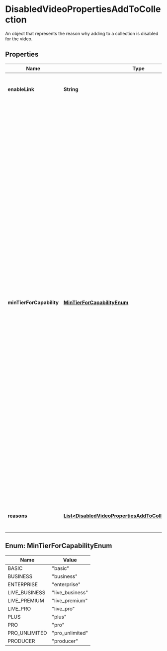 

# DisabledVideoPropertiesAddToCollection

An object that represents the reason why adding to a collection is disabled for the video.

## Properties

| Name | Type | Description | Notes |
|------------ | ------------- | ------------- | -------------|
|**enableLink** | **String** | The relative link to upgrade to access adding to a collection. |  |
|**minTierForCapability** | [**MinTierForCapabilityEnum**](#MinTierForCapabilityEnum) | The capability required to activate adding to a collection.  Option descriptions:  * &#x60;basic&#x60; - The user must have at least a Vimeo Basic account.  * &#x60;business&#x60; - The user must have at least a Vimeo Business account.  * &#x60;enterprise&#x60; - The user must have at least a Vimeo Enterprise account.  * &#x60;live_business&#x60; - The user must have at least a Vimeo Business Live account.  * &#x60;live_premium&#x60; - The user must have at least a Vimeo Premium account.  * &#x60;live_pro&#x60; - The user must have at least a Vimeo Pro Live account.  * &#x60;plus&#x60; - The user must have at least a Vimeo Plus account.  * &#x60;pro&#x60; - The user must have at least a Vimeo Pro account.  * &#x60;pro_unlimited&#x60; - The user must have at least a Vimeo Pro Unlimited account.  * &#x60;producer&#x60; - The user must have at least a Vimeo Producer account.  |  |
|**reasons** | [**List&lt;DisabledVideoPropertiesAddToCollectionReasonsInner&gt;**](DisabledVideoPropertiesAddToCollectionReasonsInner.md) | The reasons why adding to a collection is disabled for the video. |  |



## Enum: MinTierForCapabilityEnum

| Name | Value |
|---- | -----|
| BASIC | &quot;basic&quot; |
| BUSINESS | &quot;business&quot; |
| ENTERPRISE | &quot;enterprise&quot; |
| LIVE_BUSINESS | &quot;live_business&quot; |
| LIVE_PREMIUM | &quot;live_premium&quot; |
| LIVE_PRO | &quot;live_pro&quot; |
| PLUS | &quot;plus&quot; |
| PRO | &quot;pro&quot; |
| PRO_UNLIMITED | &quot;pro_unlimited&quot; |
| PRODUCER | &quot;producer&quot; |



